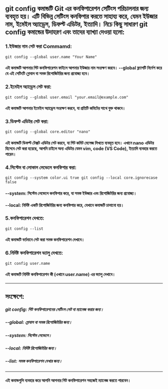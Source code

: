 ##

## git config কমান্ডটি Git এর কনফিগারেশন সেটিংস পরিচালনার জন্য ব্যবহৃত হয়। এটি বিভিন্ন সেটিংস কনফিগার করতে সাহায্য করে, যেমন ইউজার নাম, ইমেইল অ্যাড্রেস, ডিফল্ট এডিটর, ইত্যাদি। নিচে কিছু সাধারণ git config কমান্ডের উদাহরণ এবং তাদের ব্যাখ্যা দেওয়া হলো:

### 1.ইউজার নাম সেট করা Commamd:

`git config --global user.name "Your Name"`

#### এই কমান্ডটি আপনার গিট কনফিগারেশন ফাইলে আপনার ইউজার নাম সংরক্ষণ করবে। --global ফ্ল্যাগটি নির্দেশ করে যে এই সেটিংটি গ্লোবাল বা সমস্ত রিপোজিটরির জন্য প্রযোজ্য হবে।

### 2.ইমেইল অ্যাড্রেস সেট করা:

`git config --global user.email "your.email@example.com"`

#### এই কমান্ডটি আপনার ইমেইল অ্যাড্রেস সংরক্ষণ করবে, যা প্রতিটি কমিটের সাথে যুক্ত থাকবে।

### 3.ডিফল্ট এডিটর সেট করা:

`git config --global core.editor "nano"
`

#### এই কমান্ডটি ডিফল্ট টেক্সট এডিটর সেট করবে, যা গিট কমিট মেসেজ লিখতে ব্যবহৃত হবে। এখানে nano এডিটর হিসেবে সেট করা হয়েছে, আপনি চাইলে অন্য এডিটর যেমন vim, code (VS Code), ইত্যাদি ব্যবহার করতে পারেন।

### 4.সিস্টেম বা লোকাল লেভেলে কনফিগার করা:

`git config --system color.ui true
git config --local core.ignorecase false`

#### --system: সিস্টেম লেভেলে কনফিগার করে, যা সমস্ত ইউজার এবং রিপোজিটরির জন্য প্রযোজ্য।

#### --local: নির্দিষ্ট একটি রিপোজিটরির জন্য কনফিগার করে, যেখানে কমান্ডটি চালানো হয়।

### 5.কনফিগারেশন দেখতে:

`git config --list
`

#### এই কমান্ডটি বর্তমানে সেট করা সমস্ত কনফিগারেশন দেখাবে।

### 6.নির্দিষ্ট কনফিগারেশন ভ্যালু দেখতে:

`git config user.name
`

#### এই কমান্ডটি নির্দিষ্ট কনফিগারেশন কী (এখানে user.name) এর ভ্যালু দেখাবে।

---

## সংক্ষেপে:

##### git config: গিট কনফিগারেশনের সেটিংস সেট বা ম্যানেজ করার জন্য।

##### --global: গ্লোবাল বা সমস্ত রিপোজিটরির জন্য।

##### --system: সিস্টেম লেভেলে।

##### --local: নির্দিষ্ট রিপোজিটরির জন্য।

##### --list: সমস্ত কনফিগারেশন দেখার জন্য।

---

#### এই কমান্ডগুলি ব্যবহার করে আপনি আপনার গিট কনফিগারেশন সহজেই ম্যানেজ করতে পারবেন।
